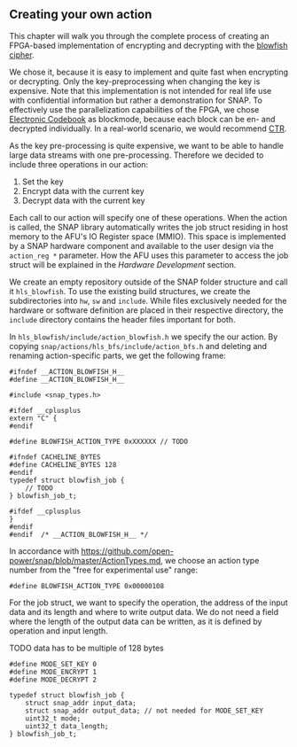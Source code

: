 ## Creating your own action

This chapter will walk you through the complete process of creating an FPGA-based implementation of encrypting and decrypting with the [blowfish cipher](https://en.wikipedia.org/wiki/Blowfish_\(cipher\)).

We chose it, because it is easy to implement and quite fast when encrypting or decrypting. Only the key-preprocessing when changing the key is expensive. Note that this implementation is not intended for real life use with confidential information but rather a demonstration for SNAP. To effectively use the parallelization capabilities of the FPGA, we chose [Electronic Codebook](https://en.wikipedia.org/wiki/Block_cipher_mode_of_operation#Electronic_Codebook_.28ECB.29) as blockmode, because each block can be en- and decrypted individually. In a real-world scenario, we would recommend [CTR](https://en.wikipedia.org/wiki/Block_cipher_mode_of_operation#Counter_.28CTR.29).

As the key pre-processing is quite expensive, we want to be able to handle large data streams with one pre-processing. Therefore we decided to include three operations in our action:

1. Set the key
1. Encrypt data with the current key
1. Decrypt data with the current key

Each call to our action will specify one of these operations. 
When the action is called, the SNAP library automatically writes the job struct residing in host memory to the AFU's IO Register space (MMIO). This space is implemented by a SNAP hardware component and available to the user design via the `action_reg *` parameter. How the AFU uses this parameter to access the job struct will be explained in the _Hardware Development_ section. 

We create an empty repository outside of the SNAP folder structure and call it `hls_blowfish`. To use the existing build structures, we create the subdirectories into `hw`, `sw` and `include`. While files exclusively needed for the hardware or software definition are placed in their respective directory, the `include` directory contains the header files important for both.

In `hls_blowfish/include/action_blowfish.h` we specify the our action. By copying `snap/actions/hls_bfs/include/action_bfs.h` and deleting and renaming action-specific parts, we get the following frame:

```
#ifndef __ACTION_BLOWFISH_H__
#define __ACTION_BLOWFISH_H__

#include <snap_types.h>

#ifdef __cplusplus
extern "C" {
#endif

#define BLOWFISH_ACTION_TYPE 0xXXXXXX // TODO

#ifndef CACHELINE_BYTES
#define CACHELINE_BYTES 128
#endif
typedef struct blowfish_job {
    // TODO
} blowfish_job_t;

#ifdef __cplusplus
}
#endif
#endif	/* __ACTION_BLOWFISH_H__ */
```

In accordance with https://github.com/open-power/snap/blob/master/ActionTypes.md, we choose an action type number from the "free for experimental use" range:

`#define BLOWFISH_ACTION_TYPE 0x00000108
`

For the job struct, we want to specify the operation, the address of the input data and its length and where to write output data. We do not need a field where the length of the output data can be written, as it is defined by operation and input length.

TODO data has to be multiple of 128 bytes

```
#define MODE_SET_KEY 0
#define MODE_ENCRYPT 1
#define MODE_DECRYPT 2

typedef struct blowfish_job {
    struct snap_addr input_data;
    struct snap_addr output_data; // not needed for MODE_SET_KEY
    uint32_t mode;
    uint32_t data_length;
} blowfish_job_t;
```